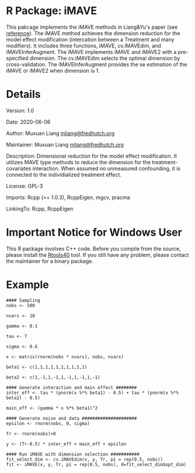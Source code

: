 # R Package: iMAVE

This pakcage implements the iMAVE methods in Liang&Yu's paper (see [reference](https://arxiv.org/abs/1804.05373)). The iMAVE method achieves the dimension reduction for the model effect modification (intercation between a Treatment and many modifiers). It includes three functions, iMAVE, cv.iMAVEdim, and iMAVEInferAugment. The iMAVE implements iMAVE and iMAVE2 with a pre-specified dimension. The cv.iMAVEdim selects the optimal dimension by cross-validation. The iMAVEInferAugment provides the se estimation of the iMAVE or iMAVE2 when dimension is 1.

# Details

Version: 1.0

Date: 2020-06-06

Author: Muxuan Liang <mliang@fredhutch.org>

Maintainer: Muxuan Liang <mliang@fredhutch.org>

Description: Dimensional reduction for the model effect modification. It utilizes MAVE type methods to reduce the dimension for the treatment-covariates interaction. When assumed no unmeasured confounding, it is connected to the individialized treatment effect.

License: GPL-3

Imports: Rcpp (>= 1.0.3),
         RcppEigen,
         mgcv,
         pracma

LinkingTo: Rcpp, RcppEigen

# Important Notice for Windows User

This R package involves C++ code. Before you compile from the source, please install the [Rtools40](https://cran.r-project.org/bin/windows/Rtools/) tool. If you still have any problem, please contact the maintainer for a binary package.

# Example
```
#### Sampling
nobs <- 500

nvars <- 10

gamma <- 0.1

tau <- 7

sigma <- 0.6

x <- matrix(rnorm(nobs * nvars), nobs, nvars)

beta1 <- c(1,1,1,1,1,1,1,1,1,1)

beta2 <- c(1,-1,1,-1,1,-1,1,-1,1,-1)

#### Generate interaction and main effect ########
inter_eff <- tau * (pnorm(x %*% beta1) - 0.5) + tau * (pnorm(x %*% beta2) - 0.5)

main_eff <- (gamma * x %*% beta1)^2

#### Generate noise and data #####################
epsilon <- rnorm(nobs, 0, sigma)

Tr <- rnorm(nobs)>0

y <- (Tr-0.5) * inter_eff + main_eff + epsilon

#### Run iMAVE with dimension selection ###########
fit_select_dim <- cv.iMAVEdim(x, y, Tr, pi = rep(0.5, nobs))
fit <- iMAVE(x, y, Tr, pi = rep(0.5, nobs), d=fit_select_dim$opt_dim)
```
